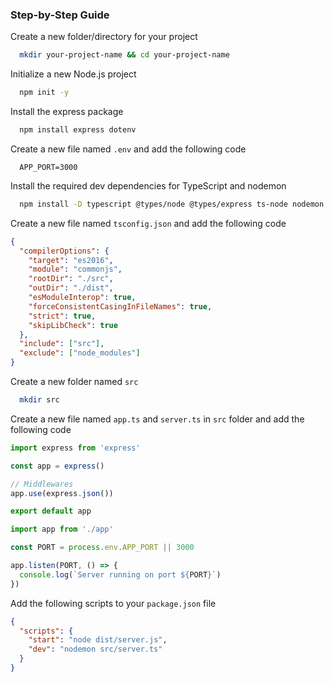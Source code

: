 <a name="readme-top" id="readme-top"></a>

### Step-by-Step Guide

Create a new folder/directory for your project

```sh
  mkdir your-project-name && cd your-project-name
```

Initialize a new Node.js project

```sh
  npm init -y
```

Install the express package

```sh
  npm install express dotenv
```

Create a new file named `.env` and add the following code

```env
  APP_PORT=3000
```

Install the required dev dependencies for TypeScript and nodemon

```sh
  npm install -D typescript @types/node @types/express ts-node nodemon
```

Create a new file named `tsconfig.json` and add the following code

```json
{
  "compilerOptions": {
    "target": "es2016",
    "module": "commonjs",
    "rootDir": "./src",
    "outDir": "./dist",
    "esModuleInterop": true,
    "forceConsistentCasingInFileNames": true,
    "strict": true,
    "skipLibCheck": true
  },
  "include": ["src"],
  "exclude": ["node_modules"]
}
```

Create a new folder named `src`

```sh
  mkdir src
```

Create a new file named `app.ts` and `server.ts` in `src` folder and add the following code

```ts
import express from 'express'

const app = express()

// Middlewares
app.use(express.json())

export default app
```

```ts
import app from './app'

const PORT = process.env.APP_PORT || 3000

app.listen(PORT, () => {
  console.log(`Server running on port ${PORT}`)
})
```

Add the following scripts to your `package.json` file

```json
{
  "scripts": {
    "start": "node dist/server.js",
    "dev": "nodemon src/server.ts"
  }
}
```
